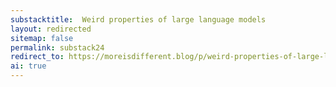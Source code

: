```yaml
---
substacktitle:  Weird properties of large language models
layout: redirected
sitemap: false
permalink: substack24
redirect_to: https://moreisdifferent.blog/p/weird-properties-of-large-language
ai: true
---
```

